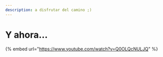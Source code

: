 ```yaml
---
description: a disfrutar del camino ;)
---
```


# Y ahora…

{% embed url="https://www.youtube.com/watch?v=Q0OLQcNULJQ" %}

